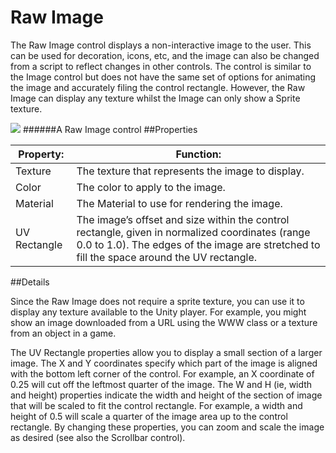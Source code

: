 # Raw Image

The Raw Image control displays a non-interactive image to the user. This can be used for decoration, icons, etc, and the image can also be changed from a script to reflect changes in other controls. The control is similar to the Image control but does not have the same set of options for animating the image and accurately filing the control rectangle. However, the Raw Image can display any texture whilst the Image can only show a Sprite texture.

![](file:///C:/Program%20Files/Unity/Editor/Data/Documentation/en/uploads/Main/RawImageCtrlExample.png)
######A Raw Image control
##Properties


| Property:	 | Function: |
| -- | -- |
| Texture	 | The texture that represents the image to display. |
| Color	 | The color to apply to the image. |
| Material	 | The Material to use for rendering the image. |
| UV Rectangle	 | The image’s offset and size within the control rectangle, given in normalized coordinates (range 0.0 to 1.0). The edges of the image are stretched to fill the space around the UV rectangle. |
##Details

Since the Raw Image does not require a sprite texture, you can use it to display any texture available to the Unity player. For example, you might show an image downloaded from a URL using the WWW class or a texture from an object in a game.

The UV Rectangle properties allow you to display a small section of a larger image. The X and Y coordinates specify which part of the image is aligned with the bottom left corner of the control. For example, an X coordinate of 0.25 will cut off the leftmost quarter of the image. The W and H (ie, width and height) properties indicate the width and height of the section of image that will be scaled to fit the control rectangle. For example, a width and height of 0.5 will scale a quarter of the image area up to the control rectangle. By changing these properties, you can zoom and scale the image as desired (see also the Scrollbar control).